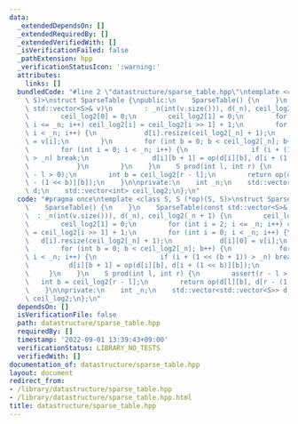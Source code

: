 ```yaml
---
data:
  _extendedDependsOn: []
  _extendedRequiredBy: []
  _extendedVerifiedWith: []
  _isVerificationFailed: false
  _pathExtension: hpp
  _verificationStatusIcon: ':warning:'
  attributes:
    links: []
  bundledCode: "#line 2 \"datastructure/sparse_table.hpp\"\ntemplate <class S, S (*op)(S,\
    \ S)>\nstruct SparseTable {\npublic:\n    SparseTable() {\n    }\n    SparseTable(const\
    \ std::vector<S>& v)\n        : _n(int(v.size())), d(_n), ceil_log2(_n + 1) {\n\
    \        ceil_log2[0] = 0;\n        ceil_log2[1] = 0;\n        for (int i = 2;\
    \ i <= _n; i++) ceil_log2[i] = ceil_log2[i >> 1] + 1;\n        for (int i = 0;\
    \ i < _n; i++) {\n            d[i].resize(ceil_log2[_n] + 1);\n            d[i][0]\
    \ = v[i];\n        }\n        for (int b = 0; b < ceil_log2[_n]; b++) {\n    \
    \        for (int i = 0; i < _n; i++) {\n                if (i + (1 << (b + 1))\
    \ > _n) break;\n                d[i][b + 1] = op(d[i][b], d[i + (1 << b)][b]);\n\
    \            }\n        }\n    }\n    S prod(int l, int r) {\n        assert(r\
    \ - l > 0);\n        int b = ceil_log2[r - l];\n        return op(d[l][b], d[r\
    \ - (1 << b)][b]);\n    }\n\nprivate:\n    int _n;\n    std::vector<std::vector<S>>\
    \ d;\n    std::vector<int> ceil_log2;\n};\n"
  code: "#pragma once\ntemplate <class S, S (*op)(S, S)>\nstruct SparseTable {\npublic:\n\
    \    SparseTable() {\n    }\n    SparseTable(const std::vector<S>& v)\n      \
    \  : _n(int(v.size())), d(_n), ceil_log2(_n + 1) {\n        ceil_log2[0] = 0;\n\
    \        ceil_log2[1] = 0;\n        for (int i = 2; i <= _n; i++) ceil_log2[i]\
    \ = ceil_log2[i >> 1] + 1;\n        for (int i = 0; i < _n; i++) {\n         \
    \   d[i].resize(ceil_log2[_n] + 1);\n            d[i][0] = v[i];\n        }\n\
    \        for (int b = 0; b < ceil_log2[_n]; b++) {\n            for (int i = 0;\
    \ i < _n; i++) {\n                if (i + (1 << (b + 1)) > _n) break;\n      \
    \          d[i][b + 1] = op(d[i][b], d[i + (1 << b)][b]);\n            }\n   \
    \     }\n    }\n    S prod(int l, int r) {\n        assert(r - l > 0);\n     \
    \   int b = ceil_log2[r - l];\n        return op(d[l][b], d[r - (1 << b)][b]);\n\
    \    }\n\nprivate:\n    int _n;\n    std::vector<std::vector<S>> d;\n    std::vector<int>\
    \ ceil_log2;\n};\n"
  dependsOn: []
  isVerificationFile: false
  path: datastructure/sparse_table.hpp
  requiredBy: []
  timestamp: '2022-09-01 13:39:43+09:00'
  verificationStatus: LIBRARY_NO_TESTS
  verifiedWith: []
documentation_of: datastructure/sparse_table.hpp
layout: document
redirect_from:
- /library/datastructure/sparse_table.hpp
- /library/datastructure/sparse_table.hpp.html
title: datastructure/sparse_table.hpp
---
```

